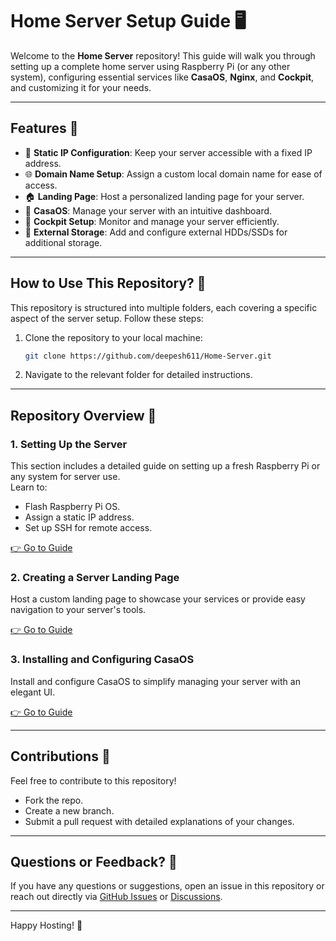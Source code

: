 # Home Server Setup Guide 🖥️

Welcome to the **Home Server** repository! This guide will walk you through setting up a complete home server using Raspberry Pi (or any other system), configuring essential services like **CasaOS**, **Nginx**, and **Cockpit**, and customizing it for your needs.    

---

## Features 🌟

- 📡 **Static IP Configuration**: Keep your server accessible with a fixed IP address.  
- 🌐 **Domain Name Setup**: Assign a custom local domain name for ease of access.  
- 🏠 **Landing Page**: Host a personalized landing page for your server.  
- 🚀 **CasaOS**: Manage your server with an intuitive dashboard.  
- 🔧 **Cockpit Setup**: Monitor and manage your server efficiently.  
- 📂 **External Storage**: Add and configure external HDDs/SSDs for additional storage.  

---

## How to Use This Repository? 🤔

This repository is structured into multiple folders, each covering a specific aspect of the server setup. Follow these steps:

1. Clone the repository to your local machine:
   ```bash
   git clone https://github.com/deepesh611/Home-Server.git
    ```
2. Navigate to the relevant folder for detailed instructions.

---

## Repository Overview 🚀
### 1. Setting Up the Server
This section includes a detailed guide on setting up a fresh Raspberry Pi or any system for server use.  
Learn to:
- Flash Raspberry Pi OS.
- Assign a static IP address.
- Set up SSH for remote access.  

[👉 Go to Guide](./1%20-%20Setting%20Up%20Server/README.md)

### 2. Creating a Server Landing Page
Host a custom landing page to showcase your services or provide easy navigation to your server's tools.   

[👉 Go to Guide](2%20-%20Server%20Landing%20Page/Custom%20Page/README.md)

### 3. Installing and Configuring CasaOS
Install and configure CasaOS to simplify managing your server with an elegant UI.

[👉 Go to Guide](./3%20-%20CasaOS%20Setup/README.md)

---

## Contributions 🤝
Feel free to contribute to this repository!

- Fork the repo.
- Create a new branch.
- Submit a pull request with detailed explanations of your changes.

---

## Questions or Feedback? 💬
If you have any questions or suggestions, open an issue in this repository or reach out directly via [GitHub Issues](https://github.com/deepesh611/Home-Server/issues) or [Discussions](https://github.com/deepesh611/Home-Server/discussions).

---
Happy Hosting! 🚀
